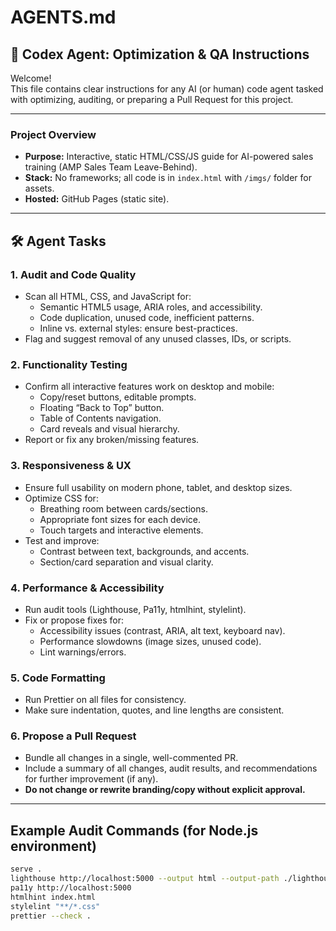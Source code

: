 # AGENTS.md

## 🧠 Codex Agent: Optimization & QA Instructions

Welcome!  
This file contains clear instructions for any AI (or human) code agent tasked with optimizing, auditing, or preparing a Pull Request for this project.

---

### Project Overview

- **Purpose:** Interactive, static HTML/CSS/JS guide for AI-powered sales training (AMP Sales Team Leave-Behind).
- **Stack:** No frameworks; all code is in `index.html` with `/imgs/` folder for assets.
- **Hosted:** GitHub Pages (static site).

---

## 🛠️ Agent Tasks

### 1. **Audit and Code Quality**
- Scan all HTML, CSS, and JavaScript for:
  - Semantic HTML5 usage, ARIA roles, and accessibility.
  - Code duplication, unused code, inefficient patterns.
  - Inline vs. external styles: ensure best-practices.
- Flag and suggest removal of any unused classes, IDs, or scripts.

### 2. **Functionality Testing**
- Confirm all interactive features work on desktop and mobile:
  - Copy/reset buttons, editable prompts.
  - Floating “Back to Top” button.
  - Table of Contents navigation.
  - Card reveals and visual hierarchy.
- Report or fix any broken/missing features.

### 3. **Responsiveness & UX**
- Ensure full usability on modern phone, tablet, and desktop sizes.
- Optimize CSS for:
  - Breathing room between cards/sections.
  - Appropriate font sizes for each device.
  - Touch targets and interactive elements.
- Test and improve:
  - Contrast between text, backgrounds, and accents.
  - Section/card separation and visual clarity.

### 4. **Performance & Accessibility**
- Run audit tools (Lighthouse, Pa11y, htmlhint, stylelint).
- Fix or propose fixes for:
  - Accessibility issues (contrast, ARIA, alt text, keyboard nav).
  - Performance slowdowns (image sizes, unused code).
  - Lint warnings/errors.

### 5. **Code Formatting**
- Run Prettier on all files for consistency.
- Make sure indentation, quotes, and line lengths are consistent.

### 6. **Propose a Pull Request**
- Bundle all changes in a single, well-commented PR.
- Include a summary of all changes, audit results, and recommendations for further improvement (if any).
- **Do not change or rewrite branding/copy without explicit approval.**

---

## Example Audit Commands (for Node.js environment)

```sh
serve .
lighthouse http://localhost:5000 --output html --output-path ./lighthouse-report.html
pa11y http://localhost:5000
htmlhint index.html
stylelint "**/*.css"
prettier --check .